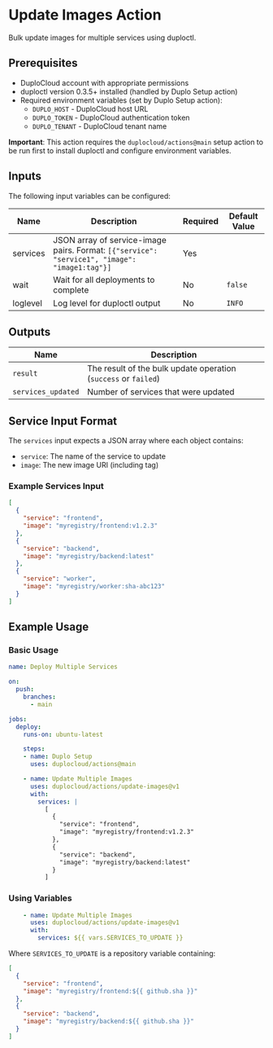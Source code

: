 # Update Images Action

Bulk update images for multiple services using duploctl.

## Prerequisites

- DuploCloud account with appropriate permissions
- duploctl version 0.3.5+ installed (handled by Duplo Setup action)
- Required environment variables (set by Duplo Setup action):
  - `DUPLO_HOST` - DuploCloud host URL
  - `DUPLO_TOKEN` - DuploCloud authentication token
  - `DUPLO_TENANT` - DuploCloud tenant name

**Important**: This action requires the `duplocloud/actions@main` setup action to be run first to install duploctl and configure environment variables.

## Inputs

The following input variables can be configured:

| Name      | Description                                                                                    | Required | Default Value |
|-----------|------------------------------------------------------------------------------------------------|----------|---------------|
| services  | JSON array of service-image pairs. Format: `[{"service": "service1", "image": "image1:tag"}]` | Yes      |               |
| wait      | Wait for all deployments to complete                                                          | No       | `false`       |
| loglevel  | Log level for duploctl output                                                                 | No       | `INFO`        |

## Outputs

| Name             | Description                          |
|------------------|--------------------------------------|
| `result`         | The result of the bulk update operation (`success` or `failed`) |
| `services_updated` | Number of services that were updated |

## Service Input Format

The `services` input expects a JSON array where each object contains:
- `service`: The name of the service to update
- `image`: The new image URI (including tag)

### Example Services Input

```json
[
  {
    "service": "frontend",
    "image": "myregistry/frontend:v1.2.3"
  },
  {
    "service": "backend",
    "image": "myregistry/backend:latest"
  },
  {
    "service": "worker",
    "image": "myregistry/worker:sha-abc123"
  }
]
```

## Example Usage

### Basic Usage

```yaml
name: Deploy Multiple Services

on:
  push:
    branches:
      - main

jobs:
  deploy:
    runs-on: ubuntu-latest

    steps:
    - name: Duplo Setup
      uses: duplocloud/actions@main

    - name: Update Multiple Images
      uses: duplocloud/actions/update-images@v1
      with:
        services: |
          [
            {
              "service": "frontend",
              "image": "myregistry/frontend:v1.2.3"
            },
            {
              "service": "backend",
              "image": "myregistry/backend:latest"
            }
          ]
```

### Using Variables

```yaml
    - name: Update Multiple Images
      uses: duplocloud/actions/update-images@v1
      with:
        services: ${{ vars.SERVICES_TO_UPDATE }}
```

Where `SERVICES_TO_UPDATE` is a repository variable containing:
```json
[
  {
    "service": "frontend",
    "image": "myregistry/frontend:${{ github.sha }}"
  },
  {
    "service": "backend",
    "image": "myregistry/backend:${{ github.sha }}"
  }
]
```

